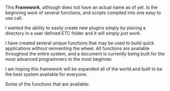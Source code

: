 This **Framework**, although does not have an actual name as of yet. Is the beginning work of several functions, and scripts 
compiled into one easy to use call.
 
I wanted the ability to easily create new plugins simply by placing a directory in a user defined ETC folder and it
will _simply just work_.
 
I have created several unique functions that may be used to build quick applications without reinventing the wheel. All
functions are available throughout the entire system, and a document is currently being built for the most advanced
programmers to the most beginner.
  
I am hoping this framework will be expanded all of the world and built to be the best system available for everyone.

Some of the functions that are available:
